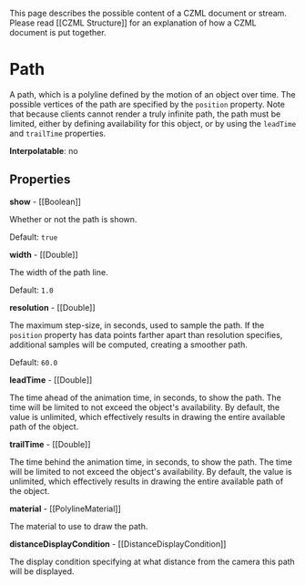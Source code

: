 This page describes the possible content of a CZML document or stream.  Please read [[CZML Structure]] for an explanation of how a CZML document is put together.

# Path

A path, which is a polyline defined by the motion of an object over time. The possible vertices of the path are specified by the `position` property. Note that because clients cannot render a truly infinite path, the path must be limited, either by defining availability for this object, or by using the `leadTime` and `trailTime` properties.

**Interpolatable**: no

## Properties

**show** - [[Boolean]]

Whether or not the path is shown.

Default: `true`


**width** - [[Double]]

The width of the path line.

Default: `1.0`


**resolution** - [[Double]]

The maximum step-size, in seconds, used to sample the path. If the `position` property has data points farther apart than resolution specifies, additional samples will be computed, creating a smoother path.

Default: `60.0`


**leadTime** - [[Double]]

The time ahead of the animation time, in seconds, to show the path. The time will be limited to not exceed the object's availability. By default, the value is unlimited, which effectively results in drawing the entire available path of the object.


**trailTime** - [[Double]]

The time behind the animation time, in seconds, to show the path. The time will be limited to not exceed the object's availability. By default, the value is unlimited, which effectively results in drawing the entire available path of the object.


**material** - [[PolylineMaterial]]

The material to use to draw the path.


**distanceDisplayCondition** - [[DistanceDisplayCondition]]

The display condition specifying at what distance from the camera this path will be displayed.


